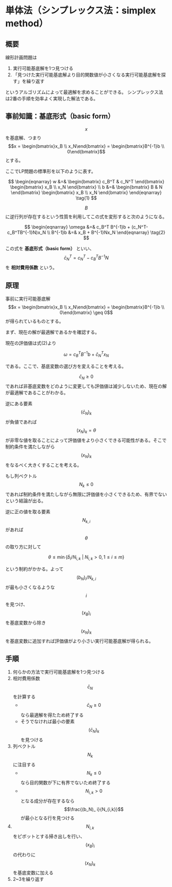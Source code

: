 # 単体法（シンプレックス法：simplex method）

## 概要

線形計画問題は

1. 実行可能基底解を1つ見つける
1. 「見つけた実行可能基底解より目的関数値が小さくなる実行可能基底解を探す」を繰り返す

というアルゴリズムによって最適解を求めることができる。
シンプレックス法は2番の手順を効率よく実現した解法である。

## 事前知識：基底形式（basic form）

$$x$$を基底解、つまり $$x = \begin{bmatrix}x_B \\ x_N\end{bmatrix} = \begin{bmatrix}B^{-1}b \\ 0\end{bmatrix}$$ とする。

ここでLP問題の標準形を以下のように表す。

$$
\begin{eqnarray}
w &=& \begin{bmatrix} c_B^T & c_N^T \end{bmatrix} \begin{bmatrix} x_B \\ x_N \end{bmatrix} \\
b &=& \begin{bmatrix} B & N \end{bmatrix} \begin{bmatrix} x_B \\ x_N \end{bmatrix}
\end{eqnarray} \tag{1}
$$

$$B$$に逆行列が存在するという性質を利用してこの式を変形すると次のようになる。

$$
\begin{eqnarray}
\omega &=& c_B^T B^{-1}b + (c_N^T-c_B^TB^{-1}N)x_N \\
B^{-1}b &=& x_B + B^{-1}Nx_N
\end{eqnarray} \tag{2}
$$

この式を **基底形式（basic form）** といい、$$\bar{c}_N^T = c_N^T-c_B^TB^{-1}N$$ を **相対費用係数** という。

## 原理

事前に実行可能基底解 $$x = \begin{bmatrix}x_B \\ x_N\end{bmatrix} = \begin{bmatrix}B^{-1}b \\ 0\end{bmatrix} \geq 0$$ が得られているものとする。

まず、現在の解が最適解であるかを確認する。

現在の評価値は式(2)より

$$
\omega = c_B^T B^{-1}b + \bar{c}_N^Tx_N
$$

である。ここで、基底変数の選び方を変えることを考える。

$$\bar{c}_N\geq 0$$であれば非基底変数をどのように変更しても評価値は減少しないため、現在の解が最適解であることがわかる。

逆にある要素$$(\bar{c}_N)_ k$$ が負値であれば $$(x_N)_ k = \theta$$ が非零な値を取ることによって評価値をより小さくできる可能性がある。そこで制約条件を満たしながら$$(x_N)_ k$$をなるべく大きくすることを考える。

もし列ベクトル $$N_ k \leq 0$$ であれば制約条件を満たしながら無限に評価値を小さくできるため、有界でないという結論が出る。

逆に正の値を取る要素$$N_ {k,i}$$があれば$$\theta$$の取り方に対して

$$
\theta \leq \min\{ \bar{b}_i / N_ {i,k} \ | \ N_ {i,k} > 0 , 1 \leq i \leq m\}
$$

という制約がかかる。よって $$(b_N)_ i / N_ {k,i}$$ が最も小さくなるような$$i$$を見つけ、$$(x_B)_ i$$を基底変数から除き$$(x_N)_ k$$を基底変数に追加すれば評価値がより小さい実行可能基底解が得られる。

## 手順

1. 何らかの方法で実行可能基底解を1つ見つける
1. 相対費用係数$$\bar{c}_N$$を計算する
   * $$\bar{c}_N\geq 0$$なら最適解を得たため終了する
   * そうでなければ最小の要素$$(\bar{c}_N)_ k$$を見つける
1. 列ベクトル$$N_k$$に注目する
   * $$N_k\leq 0$$なら目的関数が下に有界でないため終了する
   * $$N_{i,k}>0$$となる成分が存在するなら$$\frac{(b_N)_ i}{N_{i,k}}$$が最小となる行を見つける
1. $$N_{i,k}$$をピボットとする掃き出しを行い、$$(x_B)_ i$$の代わりに$$(x_N)_ k$$を基底変数に加える
1. 2~3を繰り返す
